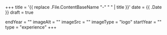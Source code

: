 +++
title = '{{ replace .File.ContentBaseName "-" " " | title }}'
date = {{ .Date }}
draft = true

endYear = ""
imageAlt = ""
imageSrc = ""
imageType = "logo"
startYear = ""
type = "experience"
+++
